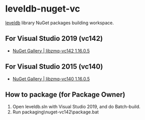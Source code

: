 # leveldb-nuget-vc
[leveldb](https://github.com/google/leveldb) library NuGet packages building workspace.

## For Visual Studio 2019 (vc142)
- [NuGet Gallery | libzmq-vc142 1.16.0.5](https://www.nuget.org/packages/leveldb-vc142/)

## For Visual Studio 2015 (vc140)
- [NuGet Gallery | libzmq-vc140 1.16.0.5](https://www.nuget.org/packages/leveldb-vc140/)

## How to package (for Package Owner)
1. Open leveldb.sln with Visual Studio 2019, and do Batch-build.
2. Run packaging\nuget-vc142\package.bat

